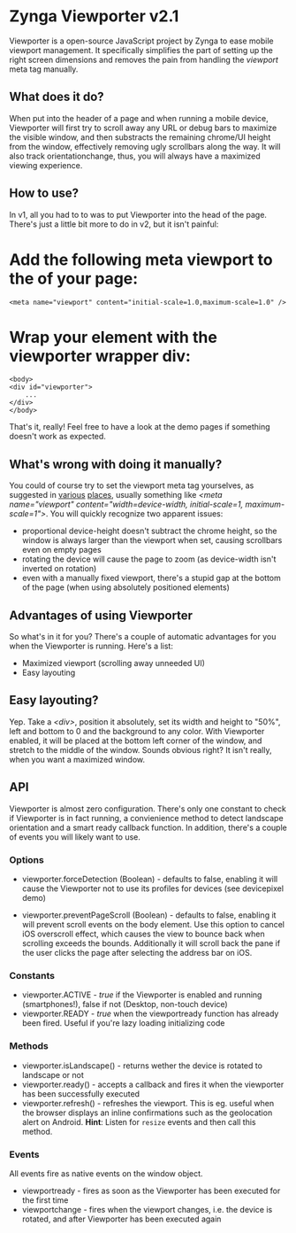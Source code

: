 Zynga Viewporter v2.1
================

Viewporter is a open-source JavaScript project by Zynga to ease mobile viewport management. It specifically simplifies the part of setting up the right screen dimensions and removes the pain from handling the *viewport* meta tag manually.

What does it do?
----------------

When put into the header of a page and when running a mobile device, Viewporter will first try to scroll away any URL or debug bars to maximize the visible window, and then substracts the remaining chrome/UI height from the window, effectively removing ugly scrollbars along the way. It will also track orientationchange, thus, you will always have a maximized viewing experience.

How to use?
-----------

In v1, all you had to to was to put Viewporter into the head of the page. There's just a little bit more to do in v2, but it isn't painful:

# Add the following meta viewport to the <head> of your page:
	<meta name="viewport" content="initial-scale=1.0,maximum-scale=1.0" />
# Wrap your <body> element with the viewporter wrapper div:
	<body>
	<div id="viewporter">
		...
	</div>
	</body>

That's it, really! Feel free to have a look at the demo pages if something doesn't work as expected.

What's wrong with doing it manually?
------------------------------------

You could of course try to set the viewport meta tag yourselves, as suggested in [various](https://developer.mozilla.org/en/mobile/viewport_meta_tag) [places](http://dev.opera.com/articles/view/an-introduction-to-meta-viewport-and-viewport/), usually something like *&lt;meta name="viewport" content="width=device-width, initial-scale=1, maximum-scale=1"&gt;*. You will quickly recognize two apparent issues:

* proportional device-height doesn't subtract the chrome height, so the window is always larger than the viewport when set, causing scrollbars even on empty pages
* rotating the device will cause the page to zoom (as device-width isn't inverted on rotation)
* even with a manually fixed viewport, there's a stupid gap at the bottom of the page (when using absolutely positioned elements)

Advantages of using Viewporter
--------------------

So what's in it for you? There's a couple of automatic advantages for you when the Viewporter is running. Here's a list:

* Maximized viewport (scrolling away unneeded UI)
* Easy layouting

Easy layouting?
---------------

Yep. Take a *&lt;div&gt;*, position it absolutely, set its width and height to "50%", left and bottom to 0 and the background to any color. With Viewporter enabled,  it will be placed at the bottom left corner of the window, and stretch to the middle of the window. Sounds obvious right? It isn't really, when you want a maximized window.

API
---

Viewporter is almost zero configuration. There's only one constant to check if Viewporter is in fact running, a convienience method to detect landscape orientation and a smart ready callback function. In addition, there's a couple of events you will likely want to use.

### Options

* viewporter.forceDetection (Boolean) - defaults to false, enabling it will cause the Viewporter not to use its profiles for devices (see devicepixel demo)

* viewporter.preventPageScroll (Boolean) - defaults to false, enabling it will prevent scroll events on the body element. Use this option to cancel iOS overscroll effect, which causes the view to bounce back when scrolling exceeds the bounds. Additionally it will scroll back the pane if the user clicks the page after selecting the address bar on iOS.

### Constants

* viewporter.ACTIVE - _true_ if the Viewporter is enabled and running (smartphones!), false if not (Desktop, non-touch device)
* viewporter.READY - _true_ when the viewportready function has already been fired. Useful if you're lazy loading initializing code

### Methods

* viewporter.isLandscape() - returns wether the device is rotated to landscape or not
* viewporter.ready() - accepts a callback and fires it when the viewporter has been successfully executed
* viewporter.refresh() - refreshes the viewport. This is eg. useful when the browser displays an inline confirmations such as the geolocation alert on Android. **Hint**: Listen for `resize` events and then call this method.

### Events

All events fire as native events on the window object.

* viewportready - fires as soon as the Viewporter has been executed for the first time
* viewportchange - fires when the viewport changes, i.e. the device is rotated, and after Viewporter has been executed again